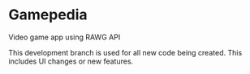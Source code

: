 # Gamepedia
Video game app using RAWG API

This development branch is used for all new code being created. This includes UI changes or new features.
